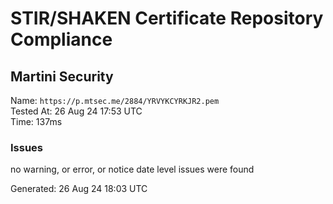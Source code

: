 # STIR/SHAKEN Certificate Repository Compliance

## Martini Security

Name: `https://p.mtsec.me/2884/YRVYKCYRKJR2.pem`\
Tested At: 26 Aug 24 17:53 UTC\
Time: 137ms

### Issues

no warning, or error, or notice date level issues were found

Generated: 26 Aug 24 18:03 UTC